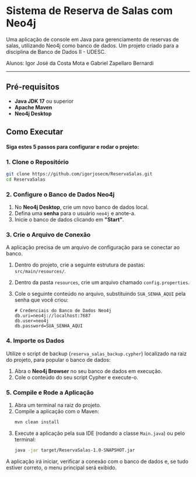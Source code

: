 # Sistema de Reserva de Salas com Neo4j

Uma aplicação de console em Java para gerenciamento de reservas de salas, utilizando Neo4j como banco de dados. Um projeto criado para a disciplina de Banco de Dados II - UDESC.

Alunos: Igor José da Costa Mota e Gabriel Zapellaro Bernardi


-----

## Pré-requisitos

* **Java JDK 17** ou superior
* **Apache Maven**
* **Neo4j Desktop**

## Como Executar

#### Siga estes 5 passos para configurar e rodar o projeto:

### 1\. Clone o Repositório

```bash
git clone https://github.com/igorjosecm/ReservaSalas.git
cd ReservaSalas
```

### 2\. Configure o Banco de Dados Neo4j

1.  No **Neo4j Desktop**, crie um novo banco de dados local.
2.  Defina uma **senha** para o usuário `neo4j` e anote-a.
3.  Inicie o banco de dados clicando em **"Start"**.

### 3\. Crie o Arquivo de Conexão

A aplicação precisa de um arquivo de configuração para se conectar ao banco.

1.  Dentro do projeto, crie a seguinte estrutura de pastas: `src/main/resources/`.

2.  Dentro da pasta `resources`, crie um arquivo chamado `config.properties`.

3.  Cole o seguinte conteúdo no arquivo, substituindo `SUA_SENHA_AQUI` pela senha que você criou:

    ```properties
    # Credenciais do Banco de Dados Neo4j
    db.uri=neo4j://localhost:7687
    db.user=neo4j
    db.password=SUA_SENHA_AQUI
    ```

### 4\. Importe os Dados

Utilize o script de backup (`reserva_salas_backup.cypher`) localizado na raiz do projeto, para popular o banco de dados:

1.  Abra o **Neo4j Browser** no seu banco de dados em execução.
2.  Cole o conteúdo do seu script Cypher e execute-o.

### 5\. Compile e Rode a Aplicação

1.  Abra um terminal na raiz do projeto.
2.  Compile a aplicação com o Maven:
    ```bash
    mvn clean install
    ```
3.  Execute a aplicação pela sua IDE (rodando a classe `Main.java`) ou pelo terminal:
    ```bash
    java -jar target/ReservaSalas-1.0-SNAPSHOT.jar
    ```

A aplicação irá iniciar, verificar a conexão com o banco de dados e, se tudo estiver correto, o menu principal será exibido.